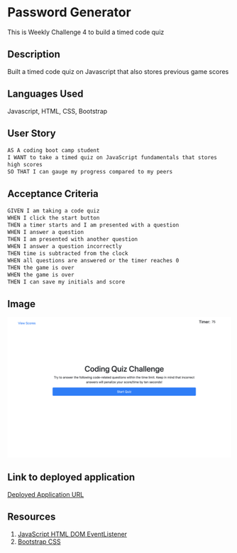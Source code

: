 # Password Generator
This is Weekly Challenge 4 to build a timed code quiz 

## Description
Built a timed code quiz on Javascript that also stores previous game scores 

## Languages Used
Javascript, HTML, CSS, Bootstrap

## User Story

```
AS A coding boot camp student
I WANT to take a timed quiz on JavaScript fundamentals that stores high scores
SO THAT I can gauge my progress compared to my peers
```

## Acceptance Criteria

```
GIVEN I am taking a code quiz
WHEN I click the start button
THEN a timer starts and I am presented with a question
WHEN I answer a question
THEN I am presented with another question
WHEN I answer a question incorrectly
THEN time is subtracted from the clock
WHEN all questions are answered or the timer reaches 0
THEN the game is over
WHEN the game is over
THEN I can save my initials and score
```

## Image

![Screenshot of how the Website looks](/Assets/codeQuiz.png)

## Link to deployed application

[Deployed Application URL](https://sahityakat.github.io/codeQuizTimed/)

## Resources

1. [JavaScript HTML DOM EventListener](https://www.w3schools.com/js/js_htmldom_eventlistener.asp)
2. [Bootstrap CSS](https://getbootstrap.com/docs/5.1/getting-started/introduction/)


